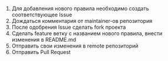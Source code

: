 1. Для добавления нового правила необходимо создать соответствующее Issue
2. Дождаться комментария от maintainer-ов репозитория
3. После одобрения Issue сделать fork проекта
4. Сделать feature ветку с названием нового правила, внести изменения в README.md
5. Отправить свои изменения в remote репозиторий
6. Отправить Pull Request
